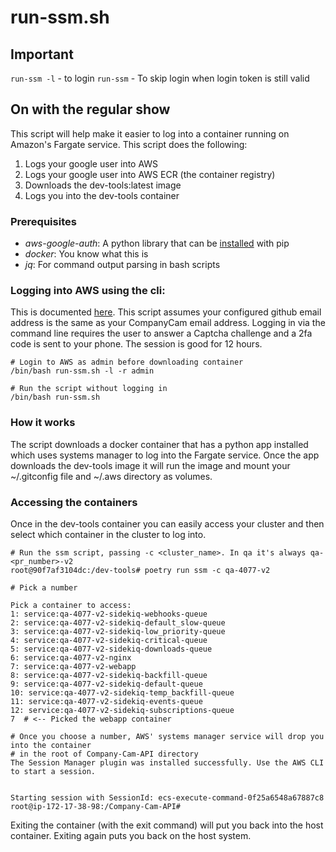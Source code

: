 # run-ssm.sh

## Important
`run-ssm -l` - to login
`run-ssm` - To skip login when login token is still valid

## On with the regular show
This script will help make it easier to log into a container running on Amazon's Fargate service. This script does the following:
1. Logs your google user into AWS
1. Logs your google user into AWS ECR (the container registry)
1. Downloads the dev-tools:latest image
1. Logs you into the dev-tools container

### Prerequisites
- *aws-google-auth*: A python library that can be [installed](https://github.com/cevoaustralia/aws-google-auth) with pip
- *docker*: You know what this is
- *jq*: For command output parsing in bash scripts

### Logging into AWS using the cli:
This is documented [here](https://www.notion.so/companycam/AWS-Access-cf4b6caff01d421eb5a742d5cdbb5798#e6213cec1dd24d08a83068b814586971). This script assumes your configured github email address is the same as your CompanyCam email address. Logging in via the command line requires the user to answer a Captcha challenge and a 2fa code is sent to your phone. The session is good for 12 hours.

```
# Login to AWS as admin before downloading container
/bin/bash run-ssm.sh -l -r admin

# Run the script without logging in
/bin/bash run-ssm.sh

```

### How it works
The script downloads a docker container that has a python app installed which uses systems manager to log into the Fargate service. Once the app downloads the dev-tools image it will run the image and mount your ~/.gitconfig file and ~/.aws directory as volumes.


### Accessing the containers
Once in the dev-tools container you can easily access your cluster and then select which container in the cluster to log into.

```
# Run the ssm script, passing -c <cluster_name>. In qa it's always qa-<pr_number>-v2
root@90f7af3104dc:/dev-tools# poetry run ssm -c qa-4077-v2

# Pick a number

Pick a container to access:
1: service:qa-4077-v2-sidekiq-webhooks-queue
2: service:qa-4077-v2-sidekiq-default_slow-queue
3: service:qa-4077-v2-sidekiq-low_priority-queue
4: service:qa-4077-v2-sidekiq-critical-queue
5: service:qa-4077-v2-sidekiq-downloads-queue
6: service:qa-4077-v2-nginx
7: service:qa-4077-v2-webapp
8: service:qa-4077-v2-sidekiq-backfill-queue
9: service:qa-4077-v2-sidekiq-default-queue
10: service:qa-4077-v2-sidekiq-temp_backfill-queue
11: service:qa-4077-v2-sidekiq-events-queue
12: service:qa-4077-v2-sidekiq-subscriptions-queue
7  # <-- Picked the webapp container

# Once you choose a number, AWS' systems manager service will drop you into the container
# in the root of Company-Cam-API directory
The Session Manager plugin was installed successfully. Use the AWS CLI to start a session.


Starting session with SessionId: ecs-execute-command-0f25a6548a67887c8
root@ip-172-17-38-98:/Company-Cam-API#
```

Exiting the container (with the exit command) will put you back into the host container. Exiting again puts you back on the host system.
